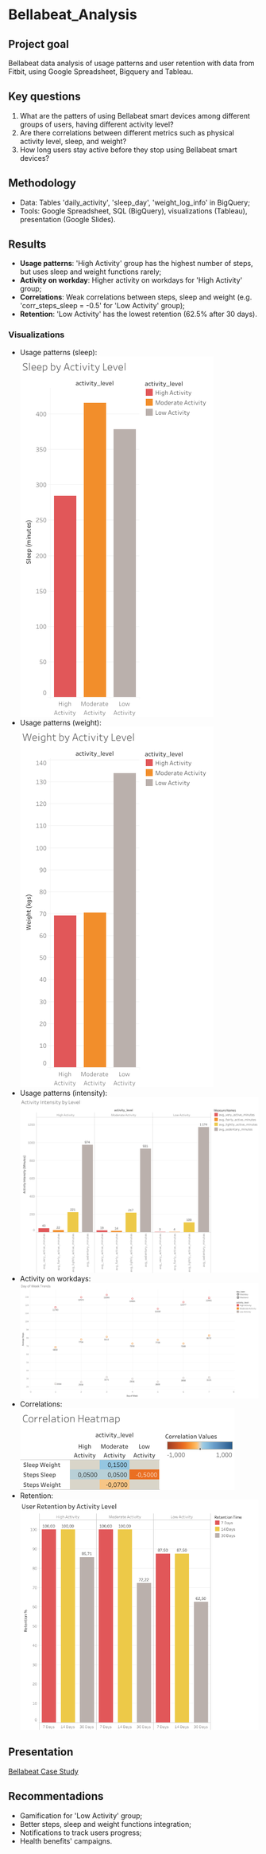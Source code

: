 # Bellabeat_Analysis

## Project goal
Bellabeat data analysis of usage patterns and user retention with data from Fitbit, using Google Spreadsheet, Bigquery and Tableau.

## Key questions
1. What are the patters of using Bellabeat smart devices among different groups of users, having different activity level?
2. Are there correlations between different metrics such as physical activity level, sleep, and weight?
3. How long users stay active before they stop using Bellabeat smart devices?

## Methodology
- Data: Tables 'daily_activity', 'sleep_day', 'weight_log_info' in BigQuery;
- Tools: Google Spreadsheet, SQL (BigQuery), visualizations (Tableau), presentation (Google Slides).

## Results
- **Usage patterns**: 'High Activity' group has the highest number of steps, but uses sleep and weight functions rarely;
- **Activity on workday**: Higher activity on workdays for 'High Activity' group;
- **Correlations**: Weak correlations between steps, sleep and weight (e.g. 'corr_steps_sleep = -0.5' for 'Low Activity' group);
- **Retention**: 'Low Activity' has the lowest retention (62.5% after 30 days).

### Visualizations
- Usage patterns (sleep): ![Sleep by Activity Level](Sleep%20by%20Activity%20Level.png)
- Usage patterns (weight): ![Weight by Activity Level](Weight%20by%20Activity%20Level.png)
- Usage patterns (intensity): ![Activity Intensity by Level](Activity%20Intensity%20by%20Level.png)
- Activity on workdays:![Day of Week Trends](Day%20of%20Week%20Trends.png)
- Correlations: ![Correlation Heatmap](Correlation%20Heatmap.png)
- Retention: ![User Retention](User%20Retention.png)

## Presentation
[Bellabeat Case Study](https://docs.google.com/presentation/d/1hgBsWyJEXtg7IqUIITiEqUEjB3RISNTRQqB2jElIrM8/edit?slide=id.p#slide=id.p)

## Recommentadions
- Gamification for 'Low Activity' group;
- Better steps, sleep and weight functions integration;
- Notifications to track users progress;
- Health benefits' campaigns.
